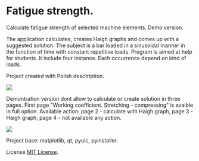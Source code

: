 # Fatigue strength.
Calculate fatigue strength of selected machine elements. Demo version.

The application calculates, creates Haigh graphs and comes up with a suggested solution. The subject is a bar loaded in a sinusoidal manner in the function of time with constant repetitive loads. Program is aimed at help for students. It include four instance. Each occurrence depend on kind of loads.

Project created with Polish desctription.

![](https://raw.githubusercontent.com/KarDomProg/Fatigue-strength/master/obrazy/MainWindow.png)

Demontration version dont allow to calculate or create solution in three pages. First page "Working coefficient. Stretching - compressing" is avaible in full option. Available action: page 2 - calculate with Haigh graph, page 3 - Haigh graph, page 4 - not available any action.

![](https://raw.githubusercontent.com/KarDomProg/Fatigue-strength/master/obrazy/FirstPage.png)

Project base: matplotlib, qt, pyuic, pyinstaller.

License
[MIT License](http://opensource.org/licenses/MIT).
